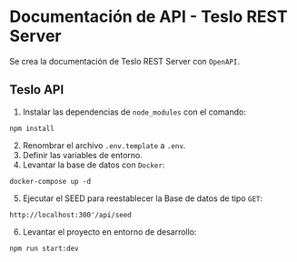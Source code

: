 # Documentación de API - Teslo REST Server

Se crea la documentación de Teslo REST Server con `OpenAPI`.

## Teslo API
1. Instalar las dependencias de `node_modules` con el comando:
```
npm install
```
2. Renombrar el archivo `.env.template` a `.env`.
3. Definir las variables de entorno.
4. Levantar la base de datos con `Docker`:
```
docker-compose up -d
``` 
5. Ejecutar el SEED para reestablecer la Base de datos de tipo `GET`: 
```
http://localhost:300'/api/seed
```
6. Levantar el proyecto en entorno de desarrollo: 
```
npm run start:dev
``` 